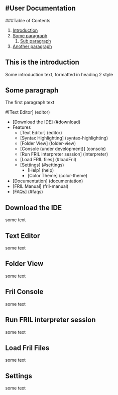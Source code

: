 #User Documentation
----

###Table of Contents

1. [Introduction](#introduction)
2. [Some paragraph](#paragraph1)
    1. [Sub paragraph](#subparagraph1)
3. [Another paragraph](#paragraph2)

## This is the introduction <a name="introduction"></a>
Some introduction text, formatted in heading 2 style

## Some paragraph <a name="paragraph1"></a>
The first paragraph text

#[Text Editor] (editor)

- [Download the IDE] (#download)
- Features
    - [Text Editor] (editor)
    - [Syntax Highlighting] (syntax-highlighting)
    - [Folder View] (folder-view)
    - [Console (under development)] (console)
    - [Run FRIL interpreter session] (interpreter)
    - [Load FRIL files] (#loadFril)
    - [Settings] (#settings)
        - [Help] (help)
        - [Color Theme] (color-theme)
- [Documentation] (documentation)
- [FRIL Manual] (fril-manual)
- [FAQs] (#faqs)

<a name="download"></a>
## Download the IDE
some text

<a name="editor"></a>
## Text Editor
some text

<a name="folder-view"></a>
## Folder View
some text

<a name="console"></a>
## Fril Console
some text

<a name="interpreter"></a>
## Run FRIL interpreter session
some text

<a name="loadFril"></a>
## Load Fril Files
some text

<a name="settings"></a>
## Settings
some text
